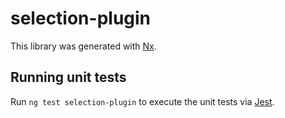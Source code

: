 # selection-plugin

This library was generated with [Nx](https://nx.dev).

## Running unit tests

Run `ng test selection-plugin` to execute the unit tests via [Jest](https://jestjs.io).
